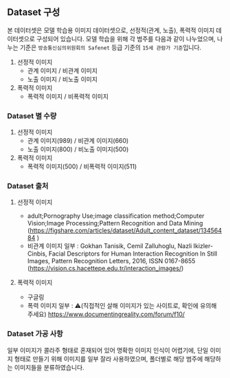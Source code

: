 ## Dataset 구성
본 데이터셋은 모델 학습용 이미지 데이터셋으로, 선정적(관계, 노출), 폭력적 이미지 데이터셋으로 구성되어 있습니다. 모델 학습을 위해 각 범주를 다음과 같이 나누었으며, 나누는 기준은 `방송통신심의위원회의 Safenet` 등급 기준의 `15세 관람가 기준`입니다. 


1) 선정적 이미지 
    - 관계 이미지 / 비관계 이미지
    - 노출 이미지 / 비노출 이미지
2) 폭력적 이미지
    - 폭력적 이미지 / 비폭력적 이미지

### Dataset 별 수량
1) 선정적 이미지 
    - 관계 이미지(989) / 비관계 이미지(660) 
    - 노출 이미지(800) / 비노출 이미지(500)
2) 폭력적 이미지
    - 폭력적 이미지(500) / 비폭력적 이미지(511) 

### Dataset 출처
1) 선정적 이미지 
    - adult;Pornography Use;image classification method;Computer Vision;Image Processing;Pattern Recognition and Data Mining (https://figshare.com/articles/dataset/Adult_content_dataset/13456484 )
    - 비관계 이미지 일부 : Gokhan Tanisik, Cemil Zalluhoglu, Nazli Ikizler-Cinbis, Facial Descriptors for Human Interaction Recognition In Still Images, Pattern Recognition Letters, 2016, ISSN 0167-8655 (https://vision.cs.hacettepe.edu.tr/interaction_images/)

2) 폭력적 이미지
    - 구글링
    - 폭력 이미지 일부 : ⚠️(직접적인 살해 이미지가 있는 사이트로, 확인에 유의해 주세요)  https://www.documentingreality.com/forum/f10/

### Dataset 가공 사항
일부 이미지가 콜라주 형태로 혼재되어 있어 명확한 이미지 인식이 어렵기에, 단일 이미지 형태로 만들기 위해 이미지를 일부 잘라 사용하였으며, 폴더별로 해당 범주에 해당하는 이미지들을 분류하였습니다. 
